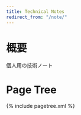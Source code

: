 ```yaml
---
title: Technical Notes
redirect_from: "/note/"
---
```


# 概要

個人用の技術ノート

# Page Tree

{% include pagetree.xml %}
